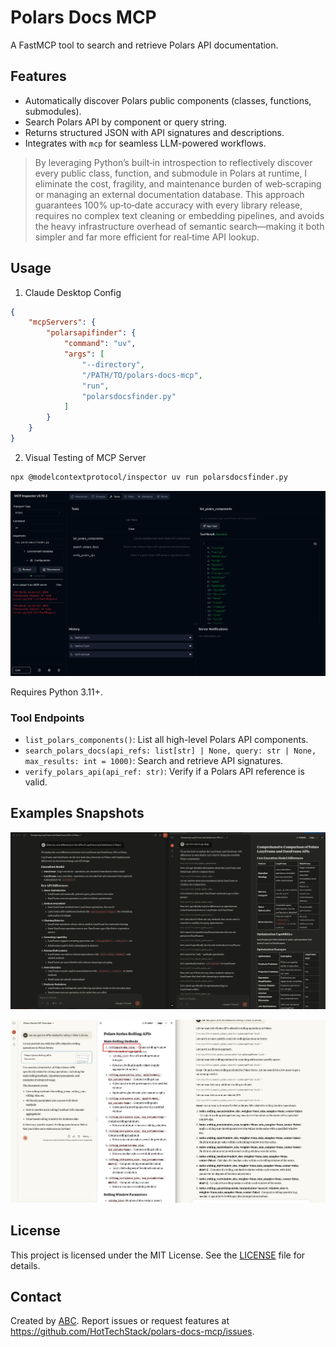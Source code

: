 # Polars Docs MCP

A FastMCP tool to search and retrieve Polars API documentation.


## Features

- Automatically discover Polars public components (classes, functions, submodules).
- Search Polars API by component or query string.
- Returns structured JSON with API signatures and descriptions.
- Integrates with `mcp` for seamless LLM-powered workflows.

> By leveraging Python’s built‑in introspection to reflectively discover every public class, function, and submodule in Polars at runtime, I eliminate the cost, fragility, and maintenance burden of web‑scraping or managing an external documentation database. This approach guarantees 100% up‑to‑date accuracy with every library release, requires no complex text cleaning or embedding pipelines, and avoids the heavy infrastructure overhead of semantic search—making it both simpler and far more efficient for real‑time API lookup.


## Usage

1. Claude Desktop Config

```json
{
    "mcpServers": {
        "polarsapifinder": {
            "command": "uv",
            "args": [
                "--directory",
                "/PATH/TO/polars-docs-mcp",
                "run",
                "polarsdocsfinder.py"
            ]
        }
    }
}
```

2. Visual Testing of MCP Server

```bash
npx @modelcontextprotocol/inspector uv run polarsdocsfinder.py
```

![MCP INspector](resources/mcp_inspector.png)


Requires Python 3.11+.


### Tool Endpoints

- `list_polars_components()`: List all high-level Polars API components.
- `search_polars_docs(api_refs: list[str] | None, query: str | None, max_results: int = 1000)`: Search and retrieve API signatures.
- `verify_polars_api(api_ref: str)`: Verify if a Polars API reference is valid.


## Examples Snapshots

![Claude](resources/claud1.jpeg)

![Claud2](resources/claude2.jpeg)

## License

This project is licensed under the MIT License. See the [LICENSE](LICENSE) file for details.

## Contact

Created by [ABC](mailto:abc@abhishekchoudhary.net). Report issues or request features at https://github.com/HotTechStack/polars-docs-mcp/issues.

